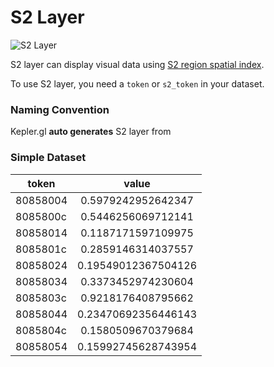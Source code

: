 # S2 Layer

![S2 Layer](https://d1a3f4spazzrp4.cloudfront.net/kepler.gl/documentation/l-s2.png 'Grid layer')

S2 layer can display visual data using [S2 region spatial index](https://s2geometry.io/).

To use S2 layer, you need a `token` or `s2_token` in your dataset.

### Naming Convention
Kepler.gl __auto generates__ S2 layer from 

### Simple Dataset
token | value |
|----------|:------:|
80858004 | 0.5979242952642347   |
8085800c | 0.5446256069712141   |
80858014 | 0.1187171597109975   |
8085801c | 0.2859146314037557   |
80858024 | 0.19549012367504126  |
80858034 | 0.3373452974230604   |
8085803c | 0.9218176408795662   |
80858044 | 0.23470692356446143  |
8085804c | 0.1580509670379684   |
80858054 | 0.15992745628743954  |
